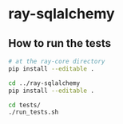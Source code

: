 
# ray-sqlalchemy

## How to run the tests

```bash
# at the ray-core directory
pip install --editable .

cd ../ray-sqlalchemy
pip install --editable .

cd tests/
./run_tests.sh
```

